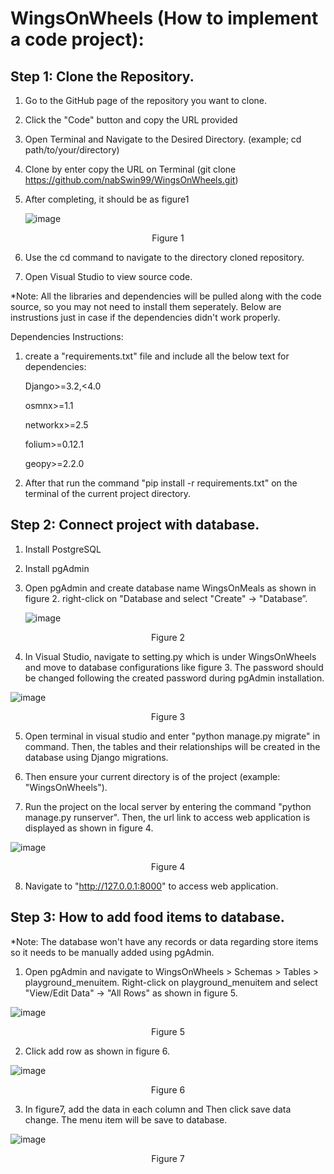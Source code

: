 # WingsOnWheels (How to implement a code project):

## Step 1: Clone the Repository.

1.	Go to the GitHub page of the repository you want to clone.
2.	Click the "Code" button and copy the URL provided
3.	Open Terminal and Navigate to the Desired Directory. (example; cd path/to/your/directory)
4.	Clone by enter copy the URL on Terminal  (git clone https://github.com/nabSwin99/WingsOnWheels.git)
5.	After completing, it should be as figure1
   
	![image](https://github.com/nabSwin99/WingsOnWheels/assets/146166502/e591cfab-924e-49b4-b41d-01a6fdc4a7d9)
<p align="center">Figure 1</p>

6. 	Use the cd command to navigate to the directory cloned repository.

7. 	Open Visual Studio to view source code.

*Note: All the libraries and dependencies will be pulled along with the code source, so you may not need to install them seperately. Below are instrustions just in case if the dependencies didn't work properly.

Dependencies Instructions:
1. create a "requirements.txt" file and include all the below text for dependencies:

	Django>=3.2,<4.0

	osmnx>=1.1

	networkx>=2.5

	folium>=0.12.1

	geopy>=2.2.0


2. After that run the command "pip install -r requirements.txt" on the terminal of the current project directory.


## Step 2: Connect project with database.

1. 	Install PostgreSQL
2.	Install pgAdmin
3.	Open pgAdmin and create database name WingsOnMeals as shown in figure 2. right-click on "Database and select "Create" -> "Database”.
   
	![image](https://github.com/nabSwin99/WingsOnWheels/assets/146166502/b4883aa8-3bf5-4d04-8fe5-b1fd200c2bec)

<p align="center">Figure 2</p>

4. 	In Visual Studio, navigate to setting.py which is under WingsOnWheels and move to database configurations like figure 3. The password should be changed following the created password during pgAdmin installation.
  
   ![image](https://github.com/nabSwin99/WingsOnWheels/assets/146166502/e182a45e-3b2a-4b50-b3dc-5ef3b6122c69)

<p align="center">Figure 3</p>

5. 	Open terminal in visual studio and enter "python manage.py migrate" in command. Then, the tables and their relationships will be created in the database using Django migrations.

6. 	Then ensure your current directory is of the project (example: "WingsOnWheels").

7. 	Run the project on the local server by entering the command "python manage.py runserver". Then, the url link to access web application is displayed as shown in figure 4.

   ![image](https://github.com/nabSwin99/WingsOnWheels/assets/146166502/e2707351-2ad3-43fc-a25f-ccfede8c06ca)

   <p align="center">Figure 4</p>

8. 	Navigate to "http://127.0.0.1:8000" to access web application.

 	
## Step 3: How to add food items to database.

*Note: The database won't have any records or data regarding store items so it needs to be manually added using pgAdmin.

1. Open pgAdmin and navigate to WingsOnWheels > Schemas > Tables > playground_menuitem. Right-click on playground_menuitem and select "View/Edit Data" -> "All Rows" as shown in figure 5.

![image](https://github.com/nabSwin99/WingsOnWheels/assets/146166502/48829932-fdee-48d8-88ef-a42ea0088e45)

  <p align="center">Figure 5</p>

2. Click add row as shown in figure 6.
   
![image](https://github.com/nabSwin99/WingsOnWheels/assets/146166502/aa7d5f65-ae62-4ae9-907e-e70f84a18ffd)

  <p align="center">Figure 6</p>

3. In figure7, add the data in each column and Then click save data change. The menu item will be save to database.  

![image](https://github.com/nabSwin99/WingsOnWheels/assets/146166502/9045849b-a67a-4c71-9c0c-7175f98fae58)

  <p align="center">Figure 7</p>


